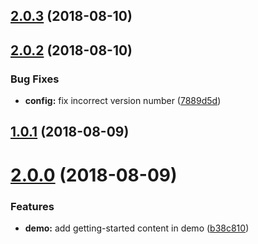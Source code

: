 <a name="2.0.3"></a>
## [2.0.3](https://github.com/pfbrowning/ng-modal/compare/v2.0.2...v2.0.3) (2018-08-10)



<a name="2.0.2"></a>
## [2.0.2](https://github.com/pfbrowning/ng-modal/compare/v1.0.1...v2.0.2) (2018-08-10)


### Bug Fixes

* **config:** fix incorrect version number ([7889d5d](https://github.com/pfbrowning/ng-modal/commit/7889d5d))



<a name="1.0.1"></a>
## [1.0.1](https://github.com/pfbrowning/ng-modal/compare/v2.0.0...v1.0.1) (2018-08-09)



<a name="2.0.0"></a>
# [2.0.0](https://github.com/pfbrowning/ng-modal/compare/b38c810...v2.0.0) (2018-08-09)


### Features

* **demo:** add getting-started content in demo ([b38c810](https://github.com/pfbrowning/ng-modal/commit/b38c810))



